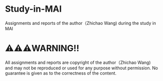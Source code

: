 # Study-in-MAI
Assignments and reports of the author（Zhichao Wang) during the study in MAI

# ⚠️⚠️⚠️WARNING!!

All assignments and reports are copyright of the author（Zhichao Wang) and may not be reproduced or used for any purpose without permission. No guarantee is given as to the correctness of the content.
